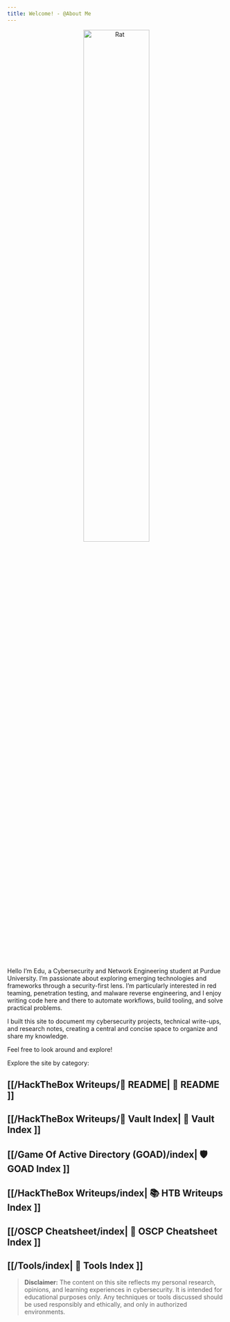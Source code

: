 ```yaml
---
title: Welcome! - @About Me
---
```


<p align="center">
  <img src="/img/rat.png" alt="Rat" width="55%">
</p>

Hello I’m Edu, a Cybersecurity and Network Engineering student at Purdue University. I’m passionate about exploring emerging technologies and frameworks through a security-first lens. I’m particularly interested in red teaming, penetration testing, and malware reverse engineering, and I enjoy writing code here and there to automate workflows, build tooling, and solve practical problems.

I built this site to document my cybersecurity projects, technical write-ups, and research notes, creating a central and concise space to organize and share my knowledge.


Feel free to look around and explore!

Explore the site by category:

## [[/HackTheBox Writeups/🧭 README| 🧭 README ]]
## [[/HackTheBox Writeups/🏦 Vault Index| 🏦 Vault Index ]]
## [[/Game Of Active Directory (GOAD)/index| 🛡️ GOAD Index ]]
## [[/HackTheBox Writeups/index| 📚 HTB Writeups Index ]]
## [[/OSCP Cheatsheet/index| 📘 OSCP Cheatsheet Index ]]
## [[/Tools/index| 🧰 Tools Index ]]



> **Disclaimer:** The content on this site reflects my personal research, opinions, and learning experiences in cybersecurity. It is intended for educational purposes only. Any techniques or tools discussed should be used responsibly and ethically, and only in authorized environments.
